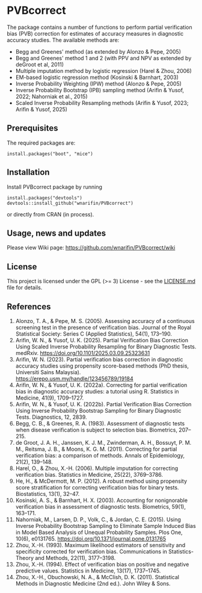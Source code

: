# PVBcorrect

The package contains a number of functions to perform partial verification bias 
(PVB) correction for estimates of accuracy measures in diagnostic accuracy studies. The 
available methods are:

- Begg and Greenes' method (as extended by Alonzo & Pepe, 2005)
- Begg and Greenes' method 1 and 2 (with PPV and NPV as extended by deGroot et al, 2011)
- Multiple imputation method by logistic regression (Harel & Zhou, 2006)
- EM-based logistic regression method (Kosinski & Barnhart, 2003)
- Inverse Probability Weighting (IPW) method (Alonzo & Pepe, 2005) 
- Inverse Probability Bootstrap (IPB) sampling method (Arifin & Yusof, 2022; Nahorniak et al., 2015)
- Scaled Inverse Probability Resampling methods (Arifin & Yusof, 2023; Arifin & Yusof, 2025)

## Prerequisites

The required packages are:

```
install.packages("boot", "mice")
```

## Installation

Install PVBcorrect package by running

```
install.packages("devtools")
devtools::install_github("wnarifin/PVBcorrect")
```

or directly from CRAN (in process).

## Usage, news and updates

Please view Wiki page: https://github.com/wnarifin/PVBcorrect/wiki

## License

This project is licensed under the GPL (>= 3) License - see the [LICENSE.md](LICENSE.md) file for details.

## References

1. Alonzo, T. A., & Pepe, M. S. (2005). Assessing accuracy of a continuous screening test in the presence of verification bias. Journal of the Royal Statistical Society: Series C (Applied Statistics), 54(1), 173–190.
2. Arifin, W. N., & Yusof, U. K. (2025). Partial Verification Bias Correction Using Scaled Inverse Probability Resampling for Binary Diagnostic Tests. medRxiv. https://doi.org/10.1101/2025.03.09.25323631
3. Arifin, W. N. (2023). Partial verification bias correction in diagnostic accuracy studies using propensity score-based methods (PhD thesis, Universiti Sains Malaysia). https://erepo.usm.my/handle/123456789/19184
4. Arifin, W. N., & Yusof, U. K. (2022a). Correcting for partial verification bias in diagnostic accuracy studies: a tutorial using R. Statistics in Medicine, 41(9), 1709–1727.
5. Arifin, W. N., & Yusof, U. K. (2022b). Partial Verification Bias Correction Using Inverse Probability Bootstrap Sampling for Binary Diagnostic Tests. Diagnostics, 12, 2839.
6. Begg, C. B., & Greenes, R. A. (1983). Assessment of diagnostic tests when disease verification is subject to selection bias. Biometrics, 207–215.
7. de Groot, J. A. H., Janssen, K. J. M., Zwinderman, A. H., Bossuyt, P. M. M., Reitsma, J. B., & Moons, K. G. M. (2011). Correcting for partial verification bias: a comparison of methods. Annals of Epidemiology, 21(2), 139–148.
8. Harel, O., & Zhou, X.-H. (2006). Multiple imputation for correcting verification bias. Statistics in Medicine, 25(22), 3769–3786.
9. He, H., & McDermott, M. P. (2012). A robust method using propensity score stratification for correcting verification bias for binary tests. Biostatistics, 13(1), 32–47.
10. Kosinski, A. S., & Barnhart, H. X. (2003). Accounting for nonignorable verification bias in assessment of diagnostic tests. Biometrics, 59(1), 163–171.
11. Nahorniak, M., Larsen, D. P., Volk, C., & Jordan, C. E. (2015). Using Inverse Probability Bootstrap Sampling to Eliminate Sample Induced Bias in Model Based Analysis of Unequal Probability Samples. Plos One, 10(6), e0131765. https://doi.org/10.1371/journal.pone.0131765
12. Zhou, X.-H. (1993). Maximum likelihood estimators of sensitivity and specificity corrected for verification bias. Communications in Statistics-Theory and Methods, 22(11), 3177–3198.
13. Zhou, X.-H. (1994). Effect of verification bias on positive and negative predictive values. Statistics in Medicine, 13(17), 1737–1745.
13. Zhou, X.-H., Obuchowski, N. A., & McClish, D. K. (2011). Statistical Methods in Diagnostic Medicine (2nd ed.). John Wiley & Sons.
